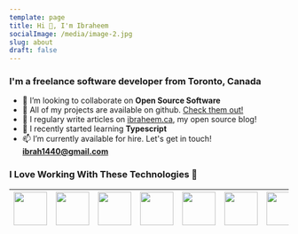 ```yaml
---
template: page
title: Hi 👋, I'm Ibraheem
socialImage: /media/image-2.jpg
slug: about
draft: false
---
```

### I'm a freelance software developer from Toronto, Canada

* 👯 I’m looking to collaborate on **Open Source Software**
* 🔭 All of my projects are available on github. [Check them out!](https://github.com/ibraheemdev?tab=repositories)
* 📝 I regulary write articles on [ibraheem.ca](https://ibraheem.ca), my open source blog!
* 🌱 I recently started learning **Typescript**
* 📫 I’m currently available for hire. Let's get in touch! **[ibrah1440@gmail.com](mailto:ibrah1440@gmail.com)**

### I Love Working With These Technologies 🚀

| <img src="https://cdn.jsdelivr.net/npm/programming-languages-logos/src/go/go.png" width=60> | <img src="https://avatars.githubusercontent.com/u/4223" width=60> | <img src="https://upload.wikimedia.org/wikipedia/commons/thumb/4/4c/Typescript_logo_2020.svg/1200px-Typescript_logo_2020.svg.png" width=60> | <img src="https://infinapps.com/wp-content/uploads/2018/10/mongodb-logo.png" width=60> | <img src="https://cdn.auth0.com/blog/react-js/react.png" width=60> | <img src="https://seeklogo.com/images/R/redux-logo-9CA6836C12-seeklogo.com.png" width=60> | <img src="https://upload.wikimedia.org/wikipedia/commons/thumb/9/9a/Visual_Studio_Code_1.35_icon.svg/1200px-Visual_Studio_Code_1.35_icon.svg.png" width=60> |
| ------------------------------------------------------------------------------------------- | ----------------------------------------------------------------- | ------------------------------------------------------------------------------------------------------------------------------------------- | -------------------------------------------------------------------------------------- | ------------------------------------------------------------------ | ----------------------------------------------------------------------------------------- | ----------------------------------------------------------------------------------------------------------------------------------------------------------- |